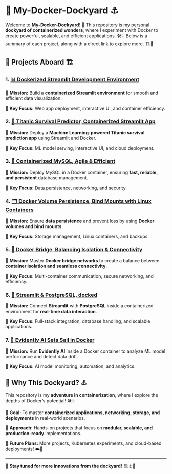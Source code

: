 # 🐳 My-Docker-Dockyard ⚓

Welcome to **My-Docker-Dockyard**! 🌊 This repository is my personal **dockyard of containerized wonders**, where I experiment with Docker to create powerful, scalable, and efficient applications. 🛠️💡 Below is a summary of each project, along with a direct link to explore more. 🏗️🚀

## 🚀 Projects Aboard 🏗️

### 1. [📊 Dockerized Streamlit Development Environment](Dockerized%20Streamlit%20Development%20Environment)
🎯 **Mission:** Build a **containerized Streamlit environment** for smooth and efficient data visualization.

📌 **Key Focus:** Web app deployment, interactive UI, and container efficiency.

### 2. [🚢 Titanic Survival Predictor, Containerized Streamlit App](Titanic%20Survival%20Predictor%2C%20Containerized%20Streamlit%20App)
🎯 **Mission:** Deploy a **Machine Learning-powered Titanic survival prediction app** using Streamlit and Docker.

📌 **Key Focus:** ML model serving, interactive UI, and cloud deployment.

### 3. [🐬 Containerized MySQL, Agile & Efficient](Containerized%20MySQL%2C%20Agile%20%26%20Efficient)
🎯 **Mission:** Deploy MySQL in a Docker container, ensuring **fast, reliable, and persistent** database management. 

📌 **Key Focus:** Data persistence, networking, and security.

### 4. [🗂️ Docker Volume Persistence, Bind Mounts with Linux Containers](Docker%20Volume%20Persistence%2C%20Bind%20Mounts%20with%20Linux%20Containers)
🎯 **Mission:** Ensure **data persistence** and prevent loss by using **Docker volumes and bind mounts**.

📌 **Key Focus:** Storage management, Linux containers, and backups.

### 5. [🔗 Docker Bridge, Balancing Isolation & Connectivity](Docker%20Bridge%2C%20Balancing%20Isolation%20%26%20Connectivity)
🎯 **Mission:** Master **Docker bridge networks** to create a balance between **container isolation and seamless connectivity**.

📌 **Key Focus:** Multi-container communication, secure networking, and efficiency.

### 6. [🐘 Streamlit & PostgreSQL, docked](Streamlit%20%26%20PostgreSQL%2C%20docked)
🎯 **Mission:** Connect **Streamlit** with **PostgreSQL** inside a containerized environment for **real-time data interaction**.

📌 **Key Focus:** Full-stack integration, database handling, and scalable applications.

### 7. [🧠 Evidently AI Sets Sail in Docker](Evidently%20AI%20Sets%20Sail%20in%20Docker)
🎯 **Mission:** Run **Evidently AI** inside a Docker container to analyze ML model performance and detect data drift.

📌 **Key Focus:** AI model monitoring, automation, and analytics.

## 🌊 Why This Dockyard? ⚓
This repository is my **adventure in containerization**, where I explore the depths of Docker’s potential! 🛠️💡

🔹 **Goal:** To master **containerized applications, networking, storage, and deployments** in real-world scenarios.

🔹 **Approach:** Hands-on projects that focus on **modular, scalable, and production-ready** implementations.

🔹 **Future Plans:** More projects, Kubernetes experiments, and cloud-based deployments! ☁️🚀

---

🌟 **Stay tuned for more innovations from the dockyard!** 🏗️⚓🚀
